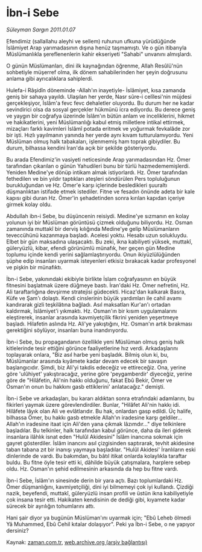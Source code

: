 # İbn-i Sebe

*Süleyman Sargın 2011.01.07*

<td class="columnist-detail">
<p>Efendimiz (sallallahu aleyhi ve sellem) ruhunun ufkuna yürüdüğünde İslâmiyet Arap yarımadasının dışına henüz taşmamıştı. Ve o gün itibarıyla Müslümanlıkla şereflenenlerin kahir ekseriyeti "Sahabi" unvanını almışlardı.</p>
<p>
<div id="haberMetinDiv">
<p> O günün Müslümanları, dini ilk kaynağından öğrenme, Allah Resûlü'nün sohbetiyle müşerref olma, ilk dönem sahabilerinden her şeyin doğrusunu anlama gibi ayrıcalıklara sahiplerdi.
<p>Hulefa-i Râşidîn döneminde -Allah'ın inayetiyle- İslâmiyet, kısa zamanda geniş bir sahaya yayıldı. Ulaşılan her yerde, Nasr sûre-i celîlesi'nin müjdesi gerçekleşiyor, İslâm'a fevc fevc dehaletler oluyordu. Bu durum her ne kadar sevindirici olsa da sosyal gerçekler hükmünü icra ediyordu. Bu derece geniş ve yaygın bir coğrafya üzerinde İslâm'ın bütün anlam ve inceliklerini, hikmet ve hakikatlerini, yeni Müslümanlığı kabul etmiş milletlere intikal ettirmek, mizaçları farklı kavimleri İslâmî potada eritmek ve yoğurmak fevkalâde zor bir işti. Hızlı yayılmanın yanında her yerde aynı kıvam tutturulamıyordu. Yeni Müslüman olmuş halk tabakaları, işlenmemiş ham toprak gibiydiler. Bu durum, bilhassa kendini İran'da açık bir şekilde gösteriyordu.
<p>Bu arada Efendimiz'in vasiyeti neticesinde Arap yarımadasından Hz. Ömer tarafından çıkarılan o günün Yahudileri bunu bir türlü hazmedememişlerdi. Yeniden Medine'ye dönüp intikam almak istiyorlardı. Hz. Ömer tarafından fethedilen ve bin yıldır taptıkları ateşleri söndürülen Pers topluluğunun burukluğundan ve Hz. Ömer'e karşı içlerinde besledikleri şuuraltı düşmanlıktan istifade etmek istediler. Fitne ve fesadın önünde adeta bir kale kapısı gibi duran Hz. Ömer'in şehadetinden sonra kırılan kapıdan içeriye girmek kolay oldu.
<p>Abdullah ibn-i Sebe, bu düşüncenin reisiydi. Medine'ye sızmanın en kolay yolunun iyi bir Müslüman görüntüsü çizmek olduğunu biliyordu. Hz. Osman zamanında muttakî bir derviş kılığında Medine'ye gelip Müslümanların teveccühünü kazanmaya başladı. Acelesi yoktu. Hesabı uzun solukluydu. Elbet bir gün maksadına ulaşacaktı. Bu zeki, ikna kabiliyeti yüksek, muttakî, güleryüzlü, kibar, efendi görünümlü münafık, her geçen gün Medine toplumu içinde kendi yerini sağlamlaştırıyordu. Onun ikiyüzlülüğünden şüphe edip insanları uyarmak isteyenleri etkisiz bırakacak kadar profesyonel ve pişkin bir münafıktı. 
<p>İbn-i Sebe, yakınındaki ekibiyle birlikte İslam coğrafyasının en büyük fitnesini başlatmak üzere düğmeye bastı. İran'daki Hz. Ömer nefretini, Hz. Ali taraftarlığına devşirme stratejisi güdecekti. Hicaz'dan kalkarak Basra, Küfe ve Şam'ı dolaştı. Kendi cinslerinin büyük yardımları ile cahil avamı kandırarak gizli teşkilâtına bağladı. Asıl maksatları Kur'an'ı ortadan kaldırmak, İslâmiyet'i yıkmaktı. Hz. Osman'ın bir kısım uygulamalarını eleştirerek, insanlar arasında kavmiyetçilik fikrini yeniden yeşertmeye başladı. Hilafetin aslında Hz. Ali'ye yakıştığını, Hz. Osman'ın artık bırakması gerektiğini söylüyor, insanları buna inandırıyordu.
<p>İbn-i Sebe, bu propagandanın özellikle yeni Müslüman olmuş geniş halk kitlelerinde tesir ettiğini görünce faaliyetlerine hız verdi. Arkadaşlarını toplayarak onlara, "Biz asıl harbe yeni başladık. Bilmiş olun ki, bu, Müslümanlar arasında kıyâmete kadar devam edecek bir savaşın başlangıcıdır. Şimdi, biz Ali'yi takdis edeceğiz ve ettireceğiz. Ona, yerine göre 'ulûhiyet' yakıştıracağız, yerine göre 'peygamberdir' diyeceğiz, yerine göre de "Hilâfetin, Ali'nin hakkı olduğunu, fakat Ebû Bekir, Ömer ve Osman'ın onun bu hakkını gasb ettiklerini' anlatacağız." demişti.
<p>İbn-i Sebe ve arkadaşları, bu kararı aldıktan sonra etrafındaki adamlarını, bu fikirleri yaymak üzere görevlendirdiler. Bunlar, "Hilâfet Ali'nin hakkı idi. Hilâfete lâyık olan Ali ve evlâtlarıdır. Bu hak, onlardan gasp edildi. Üç halife, bilhassa Ömer, bu hakkı gasb etmekle Allah'ın iradesine karşı geldiler... Allah'ın iradesine itaat için Ali'den yana çıkmak lâzımdır..." diye telkinlere başladılar. Bu telkinler, halk tarafından kabul görünce, daha da ileri giderek insanlara ilâhlık isnat eden "Hulûl Akidesini" İslâm inancına sokmak için gayret gösterdiler. İslâm inancını asıl çizgisinden saptırarak, tevhit akidesine taban tabana zıt bir inanışı yaymaya başladılar. "Hulûl Akidesi' İranlıların eski dinlerinde de vardı. Bu bakımdan, bu bâtıl itikat onlarda kolaylıkla taraftar buldu. Bu fitne öyle tesir etti ki, dâhilde büyük çatışmalara, harplere sebep oldu. Hz. Osman'ın şehid edilmesinin arkasında da hep bu fitne vardı.
<p>İbn-i Sebe, İslâm'ın sinesinde derin bir yara açtı. Bazı toplumlardaki Hz. Ömer düşmanlığını, kavmiyetçiliği, dini iyi bilmemeyi çok iyi kullandı. Çizdiği nazik, beyefendi, muttakî, güleryüzlü insan profili ve üstün ikna kabiliyetiyle çok insana tesir etti. Hakikaten kendisinin de dediği gibi, kıyamete kadar sürecek bir ayrılığın tohumlarını attı.
<p>Hani şair diyor ya bugünün Müslüman'ını uyarmak için; "Ebû Leheb ölmedi Yâ Muhammed, Ebû Cehil kıtalar dolaşıyor". Peki ya İbn-i Sebe, o ne yapıyor dersiniz?</p></p></p></p></p></p></p></p></p></div>
</p>
<a href="http://web.archive.org/web/20110119142345/mailto:s.sargin@zaman.com.tr">
</a></td>

Kaynak: [zaman.com.tr](http://zaman.com.tr/yazar.do?yazino=1075020), [web.archive.org (arşiv bağlantısı)](http://web.archive.org/web/20110119142345/http://www.zaman.com.tr:80/yazar.do?yazino=1075020)
